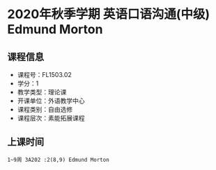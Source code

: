 # 2020年秋季学期 英语口语沟通(中级) Edmund Morton






## 课程信息

- 课程号：FL1503.02
- 学分：1
- 教学类型：理论课
- 开课单位：外语教学中心
- 课程类别：自由选修
- 课程层次：素能拓展课程

## 上课时间

```
1~9周 3A202 :2(8,9) Edmund Morton
```

